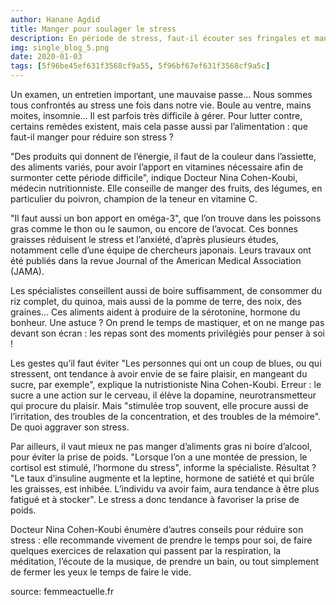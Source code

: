 ```yaml
---
author: Hanane Agdid
title: Manger pour soulager le stress
description: En période de stress, faut-il écouter ses fringales et manger du sucre ? Doit-on plutôt favoriser les légumes ? Docteur Nina Cohen-Koubi, médecin nutritionniste, nous répond.
img: single_blog_5.png
date: 2020-01-03
tags: [5f96be45ef631f3568cf9a55, 5f96bf67ef631f3568cf9a5c]
---
```


Un examen, un entretien important, une mauvaise passe… Nous sommes tous confrontés au stress une fois dans notre vie. Boule au ventre, mains moites, insomnie… Il est parfois très difficile à gérer. Pour lutter contre, certains remèdes existent, mais cela passe aussi par l’alimentation : que faut-il manger pour réduire son stress ?

"Des produits qui donnent de l’énergie, il faut de la couleur dans l’assiette, des aliments variés, pour avoir l’apport en vitamines nécessaire afin de surmonter cette période difficile", indique Docteur Nina Cohen-Koubi, médecin nutritionniste. Elle conseille de manger des fruits, des légumes, en particulier du poivron, champion de la teneur en vitamine C.

"Il faut aussi un bon apport en oméga-3", que l’on trouve dans les poissons gras comme le thon ou le saumon, ou encore de l’avocat. Ces bonnes graisses réduisent le stress et l’anxiété, d’après plusieurs études, notamment celle d’une équipe de chercheurs japonais. Leurs travaux ont été publiés dans la revue Journal of the American Medical Association (JAMA).

Les spécialistes conseillent aussi de boire suffisamment, de consommer du riz complet, du quinoa, mais aussi de la pomme de terre, des noix, des graines... Ces aliments aident à produire de la sérotonine, hormone du bonheur. Une astuce ? On prend le temps de mastiquer, et on ne mange pas devant son écran : les repas sont des moments privilégiés pour penser à soi !

Les gestes qu’il faut éviter
"Les personnes qui ont un coup de blues, ou qui stressent, ont tendance à avoir envie de se faire plaisir, en mangeant du sucre, par exemple", explique la nutristioniste Nina Cohen-Koubi. Erreur : le sucre a une action sur le cerveau, il élève la dopamine, neurotransmetteur qui procure du plaisir. Mais "stimulée trop souvent, elle procure aussi de l’irritation, des troubles de la concentration, et des troubles de la mémoire". De quoi aggraver son stress.

Par ailleurs, il vaut mieux ne pas manger d’aliments gras ni boire d’alcool, pour éviter la prise de poids. "Lorsque l’on a une montée de pression, le cortisol est stimulé, l’hormone du stress", informe la spécialiste. Résultat ? "Le taux d’insuline augmente et la leptine, hormone de satiété et qui brûle les graisses, est inhibée. L’individu va avoir faim, aura tendance à être plus fatigué et à stocker". Le stress a donc tendance à favoriser la prise de poids.

Docteur Nina Cohen-Koubi énumère d’autres conseils pour réduire son stress : elle recommande vivement de prendre le temps pour soi, de faire quelques exercices de relaxation qui passent par la respiration, la méditation, l’écoute de la musique, de prendre un bain, ou tout simplement de fermer les yeux le temps de faire le vide.

source: femmeactuelle.fr
